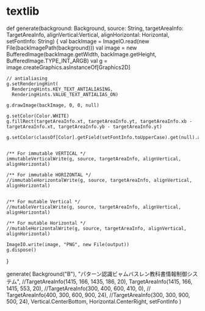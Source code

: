 textlib
=======

def generate(background: Background, source: String, targetAreaInfo: TargetAreaInfo, alignVertical:Vertical, alignHorizontal: Horizontal, setFontInfo: String) {
  val backImage = ImageIO.read(new File(backImagePath(background)))
  val image = new BufferedImage(backImage.getWidth, backImage.getHeight, BufferedImage.TYPE_INT_ARGB)
  val g = image.createGraphics.asInstanceOf[Graphics2D] 
  
    // antialiasing
    g.setRenderingHint(
      RenderingHints.KEY_TEXT_ANTIALIASING,
      RenderingHints.VALUE_TEXT_ANTIALIAS_ON)

    g.drawImage(backImage, 0, 0, null)
    
    g.setColor(Color.WHITE)
    g.fillRect(targetAreaInfo.xt, targetAreaInfo.yt, targetAreaInfo.xb - targetAreaInfo.xt, targetAreaInfo.yb - targetAreaInfo.yt)

    g.setColor(classOf[Color].getField(setFontInfo.toUpperCase).get(null).asInstanceOf[Color])


    /** For immutable VERTICAL */
    immutableVerticalWrite(g, source, targetAreaInfo, alignVertical, alignHorizontal)

    /** For immutable HORIZONTAL */
    //immutableHorizontalWrite(g, source, targetAreaInfo, alignVertical, alignHorizontal)

    
    /** For mutable Vertical */
    //mutableVerticalWrite(g, source, targetAreaInfo, alignVertical, alignHorizontal)

    /** For mutable Horizontal */
    //mutableHorizontalWrite(g, source, targetAreaInfo, alignVertical, alignHorizontal)

    ImageIO.write(image, "PNG", new File(output))
    g.dispose()
  }

  generate(
    Background("B"),
    "パターン認識ビャムバスレン教科書情報制御システム",
    //TargetAreaInfo(1415, 166, 1435, 186, 20),
    TargetAreaInfo(1415, 166, 1415, 553, 20),
    //TargetAreaInfo(300, 400, 600, 410, 0),
    // TargetAreaInfo(400, 300, 600, 900, 24),
    //TargetAreaInfo(300, 300, 900, 500, 24),
    Vertical.CenterBottom,
    Horizontal.CenterRight,
    setFontInfo
    )